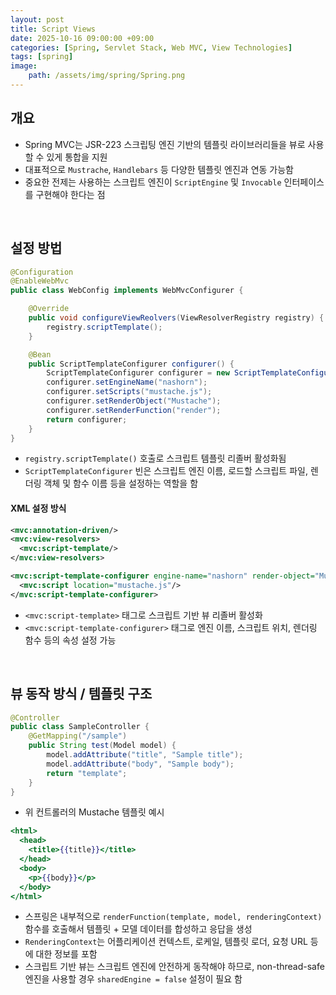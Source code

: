 ```yaml
---
layout: post
title: Script Views
date: 2025-10-16 09:00:00 +09:00
categories: [Spring, Servlet Stack, Web MVC, View Technologies]
tags: [spring]
image:
    path: /assets/img/spring/Spring.png
---
```


## 개요

- Spring MVC는 JSR-223 스크립팅 엔진 기반의 템플릿 라이브러리들을 뷰로 사용할 수 있게 통합을 지원
- 대표적으로 `Mustrache`, `Handlebars` 등 다양한 템플릿 엔진과 연동 가능함
- 중요한 전제는 사용하는 스크립트 엔진이 `ScriptEngine` 및 `Invocable` 인터페이스를 구현해야 한다는 점

<br>

## 설정 방법

```java
@Configuration
@EnableWebMvc
public class WebConfig implements WebMvcConfigurer {

    @Override
    public void configureViewReolvers(ViewResolverRegistry registry) {
        registry.scriptTemplate();
    }

    @Bean
    public ScriptTemplateConfigurer configurer() {
        ScriptTemplateConfigurer configurer = new ScriptTemplateConfigurer();
        configurer.setEngineName("nashorn"); 
        configurer.setScripts("mustache.js");
        configurer.setRenderObject("Mustache");
        configurer.setRenderFunction("render");
        return configurer;
    }
}
```

- `registry.scriptTemplate()` 호출로 스크립트 템플릿 리졸버 활성화됨
- `ScriptTemplateConfigurer` 빈은 스크립트 엔진 이름, 로드할 스크립트 파일, 렌더링 객체 및 함수 이름 등을 설정하는 역할을 함

#### XML 설정 방식


```xml
<mvc:annotation-driven/>
<mvc:view-resolvers>
  <mvc:script-template/>
</mvc:view-resolvers>

<mvc:script-template-configurer engine-name="nashorn" render-object="Mustache" render-function="render">
  <mvc:script location="mustache.js"/>
</mvc:script-template-configurer>
```

- `<mvc:script-template>` 태그로 스크립트 기반 뷰 리졸버 활성화
- `<mvc:script-template-configurer>` 태그로 엔진 이름, 스크립트 위치, 렌더링 함수 등의 속성 설정 가능

<br>

## 뷰 동작 방식 / 템플릿 구조

```java
@Controller
public class SampleController {
    @GetMapping("/sample")
    public String test(Model model) {
        model.addAttribute("title", "Sample title");
        model.addAttribute("body", "Sample body");
        return "template";
    }
}
```

- 위 컨트롤러의 Mustache 템플릿 예시

```mustache
<html>
  <head>
    <title>{{title}}</title>
  </head>
  <body>
    <p>{{body}}</p>
  </body>
</html>
```

- 스프링은 내부적으로 `renderFunction(template, model, renderingContext)` 함수를 호출해서 템플릿 + 모델 데이터를 합성하고 응답을 생성
- `RenderingContext`는 어플리케이션 컨텍스트, 로케일, 템플릿 로더, 요청 URL 등에 대한 정보를 포함
- 스크립트 기반 뷰는 스크립트 엔진에 안전하게 동작해야 하므로, non-thread-safe 엔진을 사용할 경우 `sharedEngine = false` 설정이 필요 함

